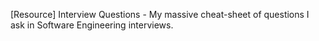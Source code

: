  [Resource] Interview Questions - My massive cheat-sheet of questions I ask in Software Engineering interviews. 
